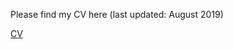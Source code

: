 Please find my CV here (last updated: August 2019)

<a href="/files/Jasmin Wong CV 2019.pdf">CV</a>
